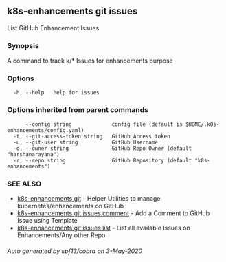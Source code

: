 ## k8s-enhancements git issues

List GitHub Enhancement Issues

### Synopsis

A command to track k/* Issues for enhancements purpose

### Options

```
  -h, --help   help for issues
```

### Options inherited from parent commands

```
      --config string             config file (default is $HOME/.k8s-enhancements/config.yaml)
  -t, --git-access-token string   GitHub Access token
  -u, --git-user string           GitHub Username
  -o, --owner string              GitHub Repo Owner (default "harshanarayana")
  -r, --repo string               GitHub Repository (default "k8s-enhancements")
```

### SEE ALSO

* [k8s-enhancements git](k8s-enhancements_git.md)	 - Helper Utilities to manage kubernetes/enhancements on GitHub
* [k8s-enhancements git issues comment](k8s-enhancements_git_issues_comment.md)	 - Add a Comment to GitHub Issue using Template
* [k8s-enhancements git issues list](k8s-enhancements_git_issues_list.md)	 - List all available Issues on Enhancements/Any other Repo

###### Auto generated by spf13/cobra on 3-May-2020
